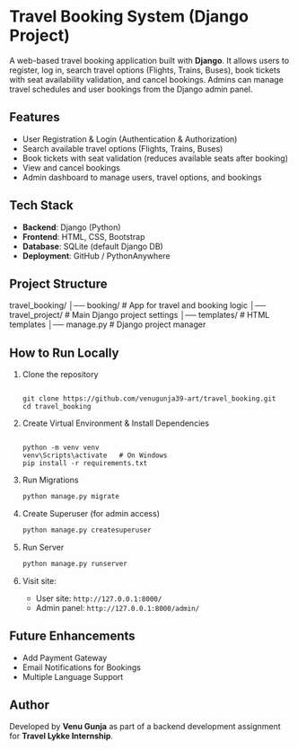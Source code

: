 # Travel Booking System (Django Project)
A web-based travel booking application built with **Django**.
It allows users to register, log in, search travel options (Flights, Trains, Buses), book tickets with seat availability validation, and cancel bookings. Admins can manage travel schedules and user bookings from the Django admin panel.
## Features
* User Registration & Login (Authentication & Authorization)
* Search available travel options (Flights, Trains, Buses)
* Book tickets with seat validation (reduces available seats after booking)
* View and cancel bookings
* Admin dashboard to manage users, travel options, and bookings
##  Tech Stack
* **Backend**: Django (Python)
* **Frontend**: HTML, CSS, Bootstrap
* **Database**: SQLite (default Django DB)
* **Deployment**: GitHub / PythonAnywhere

## Project Structure
travel_booking/
│── booking/              # App for travel and booking logic
│── travel_project/       # Main Django project settings
│── templates/            # HTML templates
│── manage.py             # Django project manager
##  How to Run Locally

1. Clone the repository

   ```bash:
  
   git clone https://github.com/venugunja39-art/travel_booking.git
   cd travel_booking
   ```

2. Create Virtual Environment & Install Dependencies

   ```bash:
   
   python -m venv venv
   venv\Scripts\activate   # On Windows
   pip install -r requirements.txt
   ```

3. Run Migrations

   ```bash
   python manage.py migrate
   ```

4. Create Superuser (for admin access)

   ```bash
   python manage.py createsuperuser
   ```

5. Run Server

   ```bash
   python manage.py runserver
   ```

6. Visit site:

   * User site: `http://127.0.0.1:8000/`
   * Admin panel: `http://127.0.0.1:8000/admin/`

## Future Enhancements

* Add Payment Gateway
* Email Notifications for Bookings
* Multiple Language Support
## Author
Developed by **Venu Gunja** as part of a backend development assignment for **Travel Lykke Internship**.
